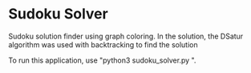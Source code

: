 # Sudoku Solver

Sudoku solution finder using graph coloring. In the solution, the DSatur algorithm was used with backtracking to find the solution

To run this application, use "python3 sudoku_solver.py <inputNameFile> <outputNameFile>".

